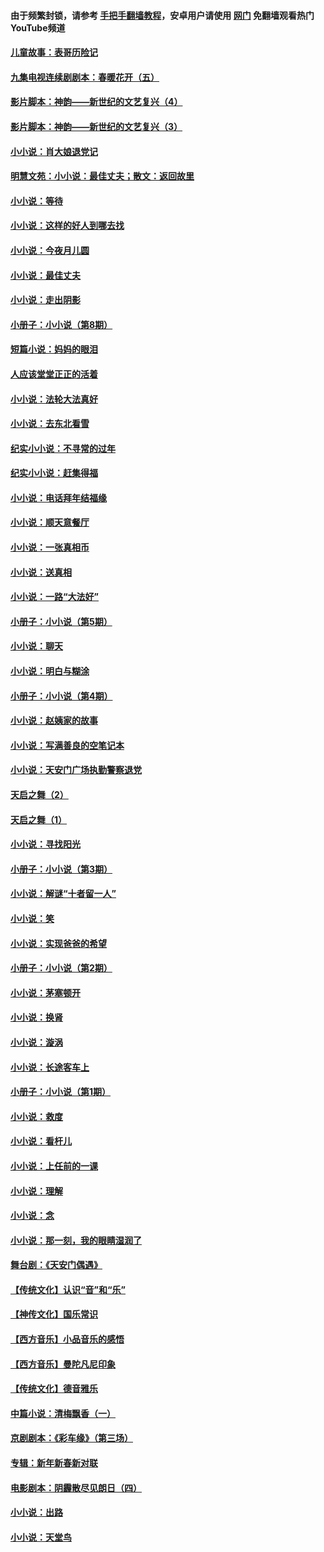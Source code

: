 #### 由于频繁封锁，请参考 [手把手翻墙教程](https://github.com/gfw-breaker/guides/wiki/)，安卓用户请使用 [网门](https://github.com/gfw-breaker/nogfw/blob/master/dl.md?t=05012000) 免翻墙观看热门YouTube频道 

#### [儿童故事：表哥历险记](../pages/328/383535.md?t=05012000) 

#### [九集电视连续剧剧本：春暖花开（五）](../pages/328/275919.md?t=05012000) 

#### [影片脚本：神韵——新世纪的文艺复兴（4）](../pages/328/266089.md?t=05012000) 

#### [影片脚本：神韵——新世纪的文艺复兴（3）](../pages/328/266087.md?t=05012000) 

#### [小小说：肖大娘退党记](../pages/328/239807.md?t=05012000) 

#### [明慧文苑：小小说：最佳丈夫；散文：返回故里](../pages/328/3439.md?t=05012000) 

#### [小小说：等待](../pages/328/223927.md?t=05012000) 

#### [小小说：这样的好人到哪去找](../pages/328/209396.md?t=05012000) 

#### [小小说：今夜月儿圆](../pages/328/193588.md?t=05012000) 

#### [小小说：最佳丈夫](../pages/328/190938.md?t=05012000) 

#### [小小说：走出阴影](../pages/328/190744.md?t=05012000) 

#### [小册子：小小说（第8期）](../pages/328/188202.md?t=05012000) 

#### [短篇小说：妈妈的眼泪](../pages/328/187712.md?t=05012000) 

#### [人应该堂堂正正的活着](../pages/328/182430.md?t=05012000) 

#### [小小说：法轮大法真好](../pages/328/174669.md?t=05012000) 

#### [小小说：去东北看雪](../pages/328/173882.md?t=05012000) 

#### [纪实小小说：不寻常的过年](../pages/328/173187.md?t=05012000) 

#### [纪实小小说：赶集得福](../pages/328/172652.md?t=05012000) 

#### [小小说：电话拜年结福缘](../pages/328/172533.md?t=05012000) 

#### [小小说：顺天意餐厅](../pages/328/170182.md?t=05012000) 

#### [小小说：一张真相币](../pages/328/169410.md?t=05012000) 

#### [小小说：送真相](../pages/328/166713.md?t=05012000) 

#### [小小说：一路“大法好”](../pages/328/162016.md?t=05012000) 

#### [小册子：小小说（第5期）](../pages/328/161131.md?t=05012000) 

#### [小小说：聊天](../pages/328/159640.md?t=05012000) 

#### [小小说：明白与糊涂](../pages/328/158101.md?t=05012000) 

#### [小册子：小小说（第4期）](../pages/328/158006.md?t=05012000) 

#### [小小说：赵姨家的故事](../pages/328/157843.md?t=05012000) 

#### [小小说：写满善良的空笔记本](../pages/328/157382.md?t=05012000) 

#### [小小说：天安门广场执勤警察退党](../pages/328/156982.md?t=05012000) 

#### [天启之舞（2）](../pages/328/153440.md?t=05012000) 

#### [天启之舞（1）](../pages/328/153439.md?t=05012000) 

#### [小小说：寻找阳光](../pages/328/153065.md?t=05012000) 

#### [小册子：小小说（第3期）](../pages/328/151715.md?t=05012000) 

#### [小小说：解谜“十者留一人”](../pages/328/148967.md?t=05012000) 

#### [小小说：笑](../pages/328/148905.md?t=05012000) 

#### [小小说：实现爸爸的希望](../pages/328/148096.md?t=05012000) 

#### [小册子：小小说（第2期）](../pages/328/147214.md?t=05012000) 

#### [小小说：茅塞顿开](../pages/328/147030.md?t=05012000) 

#### [小小说：换肾](../pages/328/146770.md?t=05012000) 

#### [小小说：漩涡](../pages/328/146683.md?t=05012000) 

#### [小小说：长途客车上](../pages/328/145076.md?t=05012000) 

#### [小册子：小小说（第1期）](../pages/328/143963.md?t=05012000) 

#### [小小说：救度](../pages/328/143927.md?t=05012000) 

#### [小小说：看杆儿](../pages/328/142137.md?t=05012000) 

#### [小小说：上任前的一课](../pages/328/140808.md?t=05012000) 

#### [小小说：理解](../pages/328/140476.md?t=05012000) 

#### [小小说：念](../pages/328/139513.md?t=05012000) 

#### [小小说：那一刻，我的眼睛湿润了](../pages/328/138476.md?t=05012000) 

#### [舞台剧：《天安门偶遇》](../pages/328/117155.md?t=05012000) 

#### [【传统文化】认识“音”和“乐”](../pages/328/108667.md?t=05012000) 

#### [【神传文化】国乐常识](../pages/328/104225.md?t=05012000) 

#### [【西方音乐】小品音乐的感悟](../pages/328/102924.md?t=05012000) 

#### [【西方音乐】曼陀凡尼印象](../pages/328/102922.md?t=05012000) 

#### [【传统文化】德音雅乐](../pages/328/102923.md?t=05012000) 

#### [中篇小说：清梅飘香（一）](../pages/328/101058.md?t=05012000) 

#### [京剧剧本：《彩车缘》（第三场）](../pages/328/96434.md?t=05012000) 

#### [专辑：新年新春新对联](../pages/328/94991.md?t=05012000) 

#### [电影剧本：阴霾散尽见朗日（四）](../pages/328/87081.md?t=05012000) 

#### [小小说：出路](../pages/328/84848.md?t=05012000) 

#### [小小说：天堂鸟](../pages/328/83084.md?t=05012000) 


